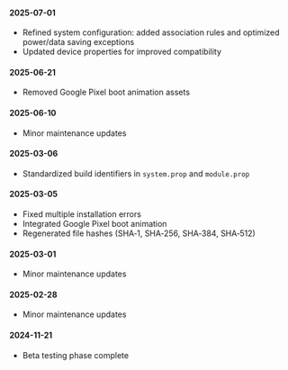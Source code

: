 #### 2025-07-01
- Refined system configuration: added association rules and optimized power/data saving exceptions  
- Updated device properties for improved compatibility

#### 2025-06-21
- Removed Google Pixel boot animation assets

#### 2025-06-10
- Minor maintenance updates

#### 2025-03-06
- Standardized build identifiers in `system.prop` and `module.prop`

#### 2025-03-05
- Fixed multiple installation errors  
- Integrated Google Pixel boot animation  
- Regenerated file hashes (SHA‑1, SHA‑256, SHA‑384, SHA‑512)

#### 2025-03-01
- Minor maintenance updates

#### 2025-02-28
- Minor maintenance updates

#### 2024-11-21
- Beta testing phase complete